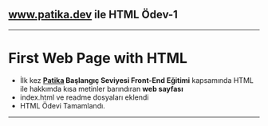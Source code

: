 ## www.patika.dev ile HTML Ödev-1
-----
# First Web Page with HTML
- İlk kez **[Patika](https://app.patika.dev) Başlangıç Seviyesi Front-End Eğitimi** kapsamında HTML ile hakkımda kısa metinler barındıran **web sayfası**
- index.html ve readme dosyaları eklendi
- HTML Ödevi Tamamlandı.
------
